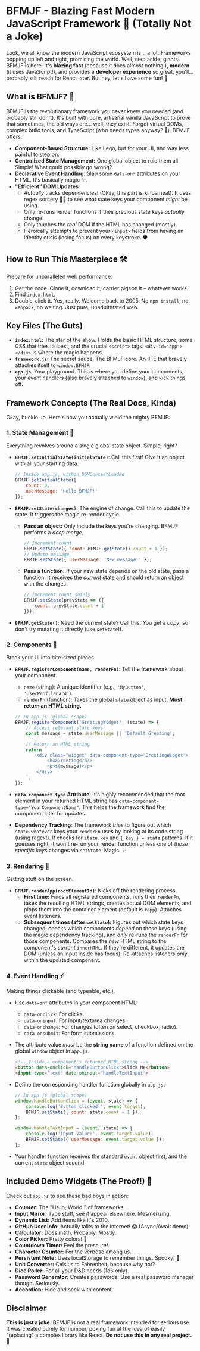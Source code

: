 # BFMJF - Blazing Fast Modern JavaScript Framework 🚀 (Totally Not a Joke)

Look, we all know the modern JavaScript ecosystem is... a lot. Frameworks popping up left and right, promising the world. Well, step aside, giants! BFMJF is here. It's **blazing fast** (because it does almost nothing!), **modern** (it uses JavaScript!), and provides a **developer experience** so great, you'll... probably still reach for React later. But hey, let's have some fun! 🥳

## What is BFMJF? 🤔

BFMJF is the revolutionary framework you never knew you needed (and probably still don't). It's built with pure, artisanal vanilla JavaScript to prove that sometimes, the old ways are... well, they exist. Forget virtual DOMs, complex build tools, and TypeScript (who needs types anyway? 🤷). BFMJF offers:

*   **Component-Based Structure:** Like Lego, but for your UI, and way less painful to step on.
*   **Centralized State Management:** One global object to rule them all. Simple! What could possibly go wrong?
*   **Declarative Event Handling:** Slap some `data-on*` attributes on your HTML. It's basically magic ✨.
*   **"Efficient" DOM Updates:**
    *   *Actually* tracks dependencies! (Okay, this part is kinda neat). It uses regex sorcery 🧙‍♂️ to see what state keys your component *might* be using.
    *   Only re-runs render functions if their precious state keys *actually* change.
    *   Only touches the *real* DOM if the HTML has changed (mostly).
    *   Heroically attempts to prevent your `<input>` fields from having an identity crisis (losing focus) on every keystroke. 🛡️

## How to Run This Masterpiece 🛠️

Prepare for unparalleled web performance:

1.  Get the code. Clone it, download it, carrier pigeon it – whatever works.
2.  Find `index.html`.
3.  Double-click it. Yes, really. Welcome back to 2005. No `npm install`, no `webpack`, no waiting. Just pure, unadulterated web.

## Key Files (The Guts)

*   **`index.html`**: The star of the show. Holds the basic HTML structure, some CSS that tries its best, and the crucial `<script>` tags. `<div id="app"></div>` is where the magic happens.
*   **`framework.js`**: The secret sauce. The BFMJF core. An IIFE that bravely attaches itself to `window.BFMJF`.
*   **`app.js`**: Your playground. This is where you define your components, your event handlers (also bravely attached to `window`), and kick things off.

## Framework Concepts (The Real Docs, Kinda)

Okay, buckle up. Here's how you actually wield the mighty BFMJF:

### 1. State Management 🧠

Everything revolves around a single global state object. Simple, right?

*   **`BFMJF.setInitialState(initialState)`**: Call this first! Give it an object with all your starting data.

    ```javascript
    // Inside app.js, within DOMContentLoaded
    BFMJF.setInitialState({
        count: 0,
        userMessage: 'Hello BFMJF!'
    });
    ```

*   **`BFMJF.setState(changes)`**: The engine of change. Call this to update the state. It triggers the magic re-render cycle.
    *   **Pass an object:** Only include the keys you're changing. BFMJF performs a *deep merge*.
        ```javascript
        // Increment count
        BFMJF.setState({ count: BFMJF.getState().count + 1 });
        // Update message
        BFMJF.setState({ userMessage: 'New message!' });
        ```
    *   **Pass a function:** If your new state depends on the old state, pass a function. It receives the *current* state and should return an object with the changes.
        ```javascript
        // Increment count safely
        BFMJF.setState(prevState => ({
            count: prevState.count + 1
        }));
        ```
*   **`BFMJF.getState()`**: Need the current state? Call this. You get a *copy*, so don't try mutating it directly (use `setState`!).

### 2. Components 🧱

Break your UI into bite-sized pieces.

*   **`BFMJF.registerComponent(name, renderFn)`**: Tell the framework about your component.
    *   `name` (string): A unique identifier (e.g., `'MyButton'`, `'UserProfileCard'`).
    *   `renderFn` (function): Takes the global `state` object as input. **Must return an HTML string.**

    ```javascript
    // In app.js (global scope)
    BFMJF.registerComponent('GreetingWidget', (state) => {
        // Access relevant state keys
        const message = state.userMessage || 'Default Greeting';

        // Return an HTML string
        return `
            <div class="widget" data-component-type="GreetingWidget">
                <h3>Greeting</h3>
                <p>${message}</p>
            </div>
        `;
    });
    ```

*   **`data-component-type` Attribute**: It's highly recommended that the root element in your returned HTML string has `data-component-type="YourComponentName"`. This helps the framework find the component later for updates.
*   **Dependency Tracking**: The framework *tries* to figure out which `state.whatever` keys your `renderFn` uses by looking at its code string (using regex!). It checks for `state.key` and `{ key } = state` patterns. If it guesses right, it won't re-run your render function unless one of *those specific keys* changes via `setState`. Magic! ✨

### 3. Rendering 🎨

Getting stuff on the screen.

*   **`BFMJF.renderApp(rootElementId)`**: Kicks off the rendering process.
    *   **First time:** Finds all registered components, runs their `renderFn`, takes the resulting HTML strings, creates actual DOM elements, and plops them into the container element (default is `#app`). Attaches event listeners.
    *   **Subsequent times (after `setState`):** Figures out which state keys changed, checks which components *depend* on those keys (using the magic dependency tracking), and *only* re-runs the `renderFn` for those components. Compares the *new* HTML string to the component's *current* `innerHTML`. If they're different, it updates the DOM (unless an input inside has focus). Re-attaches listeners *only* within the updated component.

### 4. Event Handling ⚡️

Making things clickable (and typeable, etc.).

*   Use `data-on*` attributes in your component HTML:
    *   `data-onclick`: For clicks.
    *   `data-oninput`: For input/textarea changes.
    *   `data-onchange`: For changes (often on select, checkbox, radio).
    *   `data-onsubmit`: For form submissions.
*   The attribute value *must* be the **string name** of a function defined on the global `window` object in `app.js`.

    ```html
    <!-- Inside a component's returned HTML string -->
    <button data-onclick="handleButtonClick">Click Me</button>
    <input type="text" data-oninput="handleTextInput"> 
    ```

*   Define the corresponding handler function globally in `app.js`:

    ```javascript
    // In app.js (global scope)
    window.handleButtonClick = (event, state) => {
        console.log('Button clicked!', event.target);
        BFMJF.setState({ count: state.count + 1 });
    };

    window.handleTextInput = (event, state) => {
        console.log('Input value:', event.target.value);
        BFMJF.setState({ userMessage: event.target.value });
    };
    ```
*   Your handler function receives the standard `event` object first, and the current `state` object second.

## Included Demo Widgets (The Proof!) 🧪

Check out `app.js` to see these bad boys in action:

*   **Counter:** The "Hello, World!" of frameworks.
*   **Input Mirror:** Type stuff, see it appear elsewhere. Mesmerizing.
*   **Dynamic List:** Add items like it's 2010.
*   **GitHub User Info:** Actually talks to the internet! 😱 (Async/Await demo).
*   **Calculator:** Does math. Probably. Mostly.
*   **Color Picker:** Pretty colors! 🌈
*   **Countdown Timer:** Feel the pressure!
*   **Character Counter:** For the verbose among us.
*   **Persistent Note:** Uses localStorage to remember things. Spooky! 👻
*   **Unit Converter:** Celsius to Fahrenheit, because why not?
*   **Dice Roller:** For all your D&D needs (1d6 only).
*   **Password Generator:** Creates passwords! Use a real password manager though. Seriously.
*   **Accordion:** Hide and seek with content.

## Disclaimer

**This is just a joke.** BFMJF is not a real framework intended for serious use. It was created purely for humour, poking fun at the idea of easily "replacing" a complex library like React. **Do not use this in any real project.** 🙏 